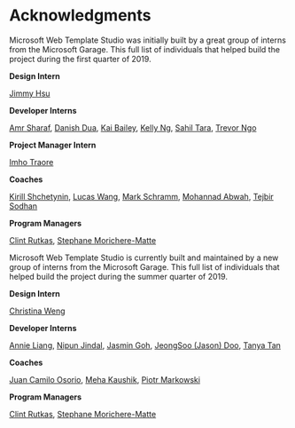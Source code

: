 # Acknowledgments

Microsoft Web Template Studio was initially built by a great group of interns from the Microsoft Garage. This full list of individuals that helped build the project during the first quarter of 2019.

**Design Intern**

[Jimmy Hsu](https://www.linkedin.com/in/jimmy-hsu-650b7bbb/)

**Developer Interns**

[Amr Sharaf](https://www.linkedin.com/in/amr-sharaf/),
[Danish Dua](https://www.linkedin.com/in/dandua98/),
[Kai Bailey](https://www.linkedin.com/in/kai-bailey/),
[Kelly Ng](https://www.linkedin.com/in/ngkelly3/),
[Sahil Tara](https://www.linkedin.com/in/sahiltara/),
[Trevor Ngo](https://www.linkedin.com/in/trevor-ngo-vy/)

**Project Manager Intern**

[Imho Traore](https://www.linkedin.com/in/imho-traore/)

**Coaches**

[Kirill Shchetynin](https://github.com/KirillShchetinin),
[Lucas Wang](https://www.linkedin.com/in/uxfool/),
[Mark Schramm](https://www.linkedin.com/in/markschramm/),
[Mohannad Abwah](https://www.linkedin.com/in/mohannad-abwah-1156944a/),
[Tejbir Sodhan](https://www.linkedin.com/in/tejbirsodhan/)

**Program Managers**

[Clint Rutkas](https://www.linkedin.com/in/clintrutkas/),
[Stephane Morichere-Matte](https://www.linkedin.com/in/stephanemoricherematte/)

Microsoft Web Template Studio is currently built and maintained by a new group of interns from the Microsoft Garage. This full list of individuals that helped build the project during the summer quarter of 2019.

**Design Intern**

[Christina Weng](https://www.linkedin.com/in/christina-weng/)

**Developer Interns**

[Annie Liang](https://www.linkedin.com/in/annie-l-715643a1/),
[Nipun Jindal](https://www.linkedin.com/in/nipun-jindal-87046510a/),
[Jasmin Goh](https://www.linkedin.com/in/jasmingoh/),
[JeongSoo (Jason) Doo](https://www.linkedin.com/in/jason-doo/),
[Tanya Tan](https://www.linkedin.com/in/tanya-tan-programmer/)

**Coaches**

[Juan Camilo Osorio](https://www.linkedin.com/in/jcoc611/),
[Meha Kaushik](https://www.linkedin.com/in/meha-kaushik-22931210a/),
[Piotr Markowski](https://www.linkedin.com/in/piotr-markowski-7728b09a/)

**Program Managers**

[Clint Rutkas](https://www.linkedin.com/in/clintrutkas/),
[Stephane Morichere-Matte](https://www.linkedin.com/in/stephanemoricherematte/)